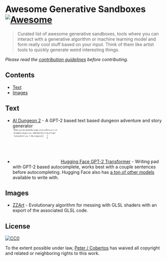 # Awesome Generative Sandboxes [![Awesome](https://cdn.rawgit.com/sindresorhus/awesome/d7305f38d29fed78fa85652e3a63e154dd8e8829/media/badge.svg)](https://github.com/sindresorhus/awesome)

> Curated list of awesome generative sandboxes, tools where you can interact with a generative algorithm or machine learning model and form really cool stuff based on your input. Think of them like artist tools to quickly generate weird interesting things.

*Please read the [contribution guidelines](CONTRIBUTING.MD) before contributing.*

## Contents

- [Text](#text)
- [Images](#images)

## Text
- [AI Dungeon 2](https://colab.research.google.com/github/nickwalton/AIDungeon/blob/ab5a67fdcda4f20651d3158d8a822d1bbf699f2b/AIDungeon_2.ipynb) - A GPT-2 based text based dungeon adventure and story generator
- ![Hugging Face Transformer demo](media/huggingFaceSmol.gif) [Hugging Face GPT-2 Transformer](https://transformer.huggingface.co/doc/gpt2-large) - Writing pad with GPT-2 based autocomplete, works best with a couple sentences before autocompleting. Hugging Face also has [a ton of other models](https://transformer.huggingface.co/) available to write with.

## Images
* [ZZArt](http://zzart.3d2k.com/) - Evolutionary algorithm for messing with GLSL shaders with an export of the associated GLSL code.

## License

[![CC0](http://mirrors.creativecommons.org/presskit/buttons/88x31/svg/cc-zero.svg)](https://creativecommons.org/publicdomain/zero/1.0/)

To the extent possible under law, [Peter / Cobertos](http://cobertos.com) has waived all copyright and related or neighboring rights to this work.
